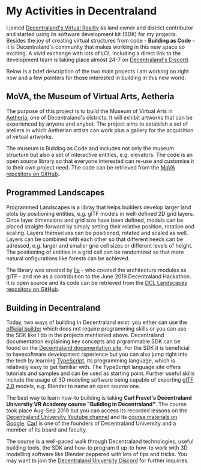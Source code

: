 # My Activities in Decentraland

I joined [Decentraland's Virtual Reality](https://decentraland.org/) as land owner and district contributor and started using its software development kit (SDK) for my projects. Besides the joy of creating virtual structures from code - **Building as Code** - it is Decentraland's community that makes working in this new space so exciting. A vivid exchange with lots of LOL including a direct link to the development team is taking place almost 24-7 on [Decentraland's Discord](https://dcl.gg/discord).    

Below is a brief description of the two main projects I am working on right now and a few pointers for those interested in building in this new world.

## MoVA, the Museum of Virtual Arts, Aetheria

The purpose of this project is to build the Museum of Virtual Arts in [Aetheria](https://aetheria.io), one of Decentraland's districts. It will exhibit artworks that can be experienced by anyone and anybot. The project aims to establish a set of ateliers in which Aetherian artists can work plus a gallery for the acquisition of virtual artworks.

The museum is Building as Code and includes not only the museum structure but also a set of interactive entities, e.g. elevators. The code is an open source library so that everyone interested can re-use and customise it to their own project need. The code can be retrieved from the [MoVA repository on GitHub](https://github.com/vrontier/MoVA).

## Programmed Landscapes 

Programmed Landscapes is a libray that helps builders develop larger land plots by positioning entities, e.g. glTF models in well-defined 2D grid layers. Once layer dimensions and grid size have been defined, models can be placed straight-forward by simply setting their relative position, rotation and scaling. Layers themselves can be positioned, rotated and scaled as well. Layers can be combined with each other so that different needs can be adressed, e.g. larger and smaller grid cell sizes or different levels of height. The positioning of entities in a grid cell can be randomized so that more natural onfigurations like forests can be achieved.

The library was created by [Ile](https://github.com/iillee) - who created the architecture modules as glTF - and me as a contribution to the June 2019 Decentraland Hackathon. It is open source and its code can be retrieved from the [DCL Landscapes repository on GitHub](https://github.com/vrontier/dcl-landscapes).

## Building in Decentraland

Today, two ways of building in Decentraland exist: you either can use the [official builder](https://builder.decentraland.org) which does not require programming skills or you can use the SDK like I do in the projects mentioned above. Decentraland documentation explaining key concepts and prgrammable SDK can be found on the [Decentraland documentation site](https://docs.decentraland.org). For the SDK it is beneficial to havesoftware development rxperience but you can also jump right into the tech by learning [TypeScript](https://www.typescriptlang.org/), its programming language, which is relatively easy to get familiar with. The TypeScript language site offers tutorials and samples and can be used as starting point. Further useful skills include the usage of 3D modeling software being capable of exporting [glTF 2.0](https://www.khronos.org/gltf/) models, e.g. Blender to name an open source one.   

The best way to learn how-to building is taking **Carl Fravel's Decentraland University VR Academy course "Building in Decentraland"**. The course took place Aug-Sep 2019 but you can access its recorded lessons on the [Decentraland University Youtube channel](https://www.youtube.com/playlist?list=PLrON4JHIuqpkNeeUCMOnDCdZ53S6o3Ndw) and its [course materials on Google](https://docs.google.com/document/d/1AF9l3lYzQsiwFcIexGKP3TI-FFUcMVE34Su6U7FuhZo). [Carl](https://gitlab.com/cfravel) is one of the founders of Decentraland University and a member of its board and faculty.  

The course is a well-paced walk through Decentraland technologies, useful building tools, the SDK and how-to program it up-to how-to work with 3D modelling software like Blender peppered with lots of tips and tricks. You may want to join the [Decentraland University Discord](https://discord.gg/UK6AZCd) for further inquiries.   
